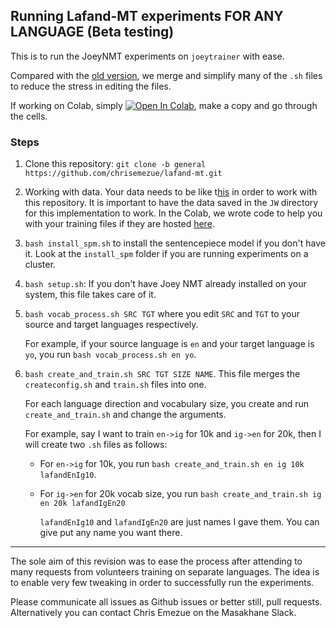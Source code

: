 ## Running Lafand-MT experiments FOR ANY LANGUAGE (Beta testing)

This is to run the JoeyNMT experiments on `joeytrainer` with ease.

Compared with the [old version](https://github.com/masakhane-io/lafand-mt/tree/main/joeytrainer), we merge and simplify many of the `.sh` files to reduce the stress in editing the files.

If working on Colab, simply [![Open In Colab](https://colab.research.google.com/assets/colab-badge.svg)](https://colab.research.google.com/drive/13yVM4b7T74GDbGwDl0bPT-Ry0S8_rk48?usp=sharing), make a copy and go through the cells. 

### Steps
1. Clone this repository: `git clone -b general https://github.com/chrisemezue/lafand-mt.git `

2. Working with data. Your data needs to be like t[his](https://github.com/chrisemezue/lafand-mt/tree/general/joeytrainer/sample_data/JW) in order to work with this repository. It is important to have the data saved in the `JW` directory for this implementation to work. In the Colab, we wrote code to help you with your training files if they are hosted [here](https://drive.google.com/drive/folders/1E3Z8liVYcWHmX-GR0v6H_aP-76mIPIVs?usp=sharing).
3. `bash install_spm.sh` to install the sentencepiece model if you don't have it. Look at the `install_spm` folder if you are running experiments on a cluster.

4. `bash setup.sh`:
If you don't have Joey NMT already installed on your system, this file takes care of it.

5. `bash vocab_process.sh SRC TGT` where you edit `SRC`  and `TGT` to your source and target languages respectively. 

    For example, if your source language is `en` and your target language is `yo`, you run `bash vocab_process.sh en yo`. 

6. `bash create_and_train.sh SRC TGT SIZE NAME`. This file merges the `createconfig.sh` and `train.sh` files into one. 

    For each language direction and vocabulary size, you create and run `create_and_train.sh` and change the arguments. 

    For example, say I want to train `en->ig` for 10k and `ig->en` for 20k, then I will create two `.sh` files as follows:

    - For `en->ig` for 10k, you run `bash create_and_train.sh en ig 10k lafandEnIg10`. 
    - For `ig->en` for 20k vocab size, you run `bash create_and_train.sh ig en 20k lafandIgEn20`
      
      `lafandEnIg10` and `lafandIgEn20` are just names I gave them. You can give put any name you want there.


____
The sole aim of this revision was to ease the process after attending to many requests from volunteers training on separate languages. The idea is to enable very few tweaking in order to successfully run the experiments.


Please communicate all issues as Github issues or better still,  pull requests. Alternatively you can contact Chris Emezue on the Masakhane Slack. 

